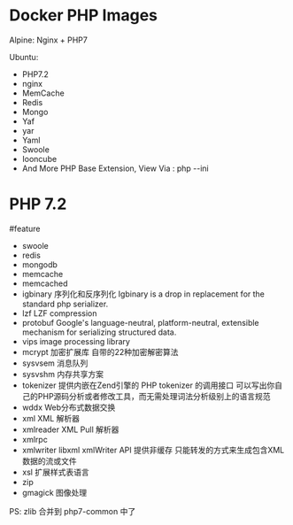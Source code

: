 # Docker PHP Images

Alpine: Nginx + PHP7

Ubuntu: 
 - PHP7.2
 - nginx
 - MemCache
 - Redis 
 - Mongo
 - Yaf
 - yar
 - Yaml
 - Swoole
 - Iooncube
 - And More PHP Base Extension, View Via : php --ini

 # PHP 7.2

#feature

* swoole
* redis 
* mongodb
* memcache
* memcached
* igbinary 序列化和反序列化 Igbinary is a drop in replacement for the standard php serializer.
* lzf LZF compression
* protobuf Google's language-neutral, platform-neutral, extensible mechanism for serializing structured data.
* vips image processing library
* mcrypt 加密扩展库 自带的22种加密解密算法
* sysvsem 消息队列
* sysvshm 内存共享方案
* tokenizer 提供内嵌在Zend引擎的 PHP tokenizer 的调用接口 可以写出你自己的PHP源码分析或者修改工具，而无需处理词法分析级别上的语言规范
* wddx Web分布式数据交换
* xml XML 解析器
* xmlreader XML Pull 解析器
* xmlrpc
* xmlwriter libxml xmlWriter API 提供非缓存 只能转发的方式来生成包含XML数据的流或文件
* xsl 扩展样式表语言
* zip 
* gmagick 图像处理

PS: zlib 合并到 php7-common 中了  